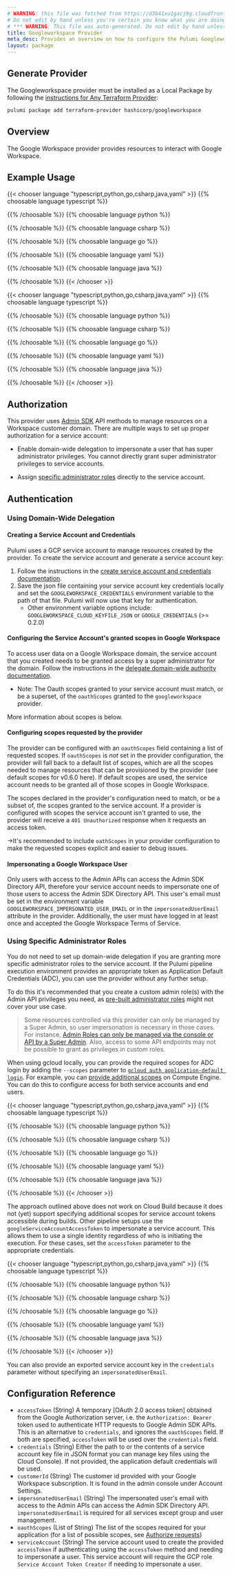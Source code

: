 ```yaml
---
# WARNING: this file was fetched from https://d3b41xu1gacj9g.cloudfront.net/docs/registry.opentofu.org/hashicorp/googleworkspace/0.7.0/index.md
# Do not edit by hand unless you're certain you know what you are doing!
# *** WARNING: This file was auto-generated. Do not edit by hand unless you're certain you know what you are doing! ***
title: Googleworkspace Provider
meta_desc: Provides an overview on how to configure the Pulumi Googleworkspace provider.
layout: package
---
```


## Generate Provider

The Googleworkspace provider must be installed as a Local Package by following the [instructions for Any Terraform Provider](https://www.pulumi.com/registry/packages/terraform-provider/):

```bash
pulumi package add terraform-provider hashicorp/googleworkspace
```
## Overview

The Google Workspace provider provides resources to interact with Google Workspace.
## Example Usage

{{< chooser language "typescript,python,go,csharp,java,yaml" >}}
{{% choosable language typescript %}}

{{% /choosable %}}
{{% choosable language python %}}

{{% /choosable %}}
{{% choosable language csharp %}}

{{% /choosable %}}
{{% choosable language go %}}

{{% /choosable %}}
{{% choosable language yaml %}}

{{% /choosable %}}
{{% choosable language java %}}

{{% /choosable %}}
{{< /chooser >}}

{{< chooser language "typescript,python,go,csharp,java,yaml" >}}
{{% choosable language typescript %}}

{{% /choosable %}}
{{% choosable language python %}}

{{% /choosable %}}
{{% choosable language csharp %}}

{{% /choosable %}}
{{% choosable language go %}}

{{% /choosable %}}
{{% choosable language yaml %}}

{{% /choosable %}}
{{% choosable language java %}}

{{% /choosable %}}
{{< /chooser >}}
## Authorization
This provider uses [Admin SDK](https://developers.google.com/admin-sdk) API methods to manage resources on a Workspace customer domain. There are multiple ways to set up proper authorization for a service account:

* Enable domain-wide delegation to impersonate a user that has super administrator privileges. You cannot directly grant super administrator privileges to service accounts.

* Assign [specific administrator roles](https://support.google.com/a/answer/9807615?hl=en&ref_topic=9832445) directly to the service account.
## Authentication
### Using Domain-Wide Delegation
#### Creating a Service Account and Credentials

Pulumi uses a GCP service account to manage resources created by the provider. To create the service account and generate a service account key:

1. Follow the instructions in the [create service account and credentials documentation](https://developers.google.com/admin-sdk/directory/v1/guides/delegation#create_the_service_account_and_credentials).
2. Save the json file containing your service account key credentials locally and set the `GOOGLEWORKSPACE_CREDENTIALS` environment variable to the path of that file. Pulumi will now use that key for authentication.
   * Other environment variable options include: `GOOGLEWORKSPACE_CLOUD_KEYFILE_JSON` or `GOOGLE_CREDENTIALS` (>= 0.2.0)
#### Configuring the Service Account's granted scopes in Google Workspace

To access user data on a Google Workspace domain, the service account that you created needs to be granted access
by a super administrator for the domain. Follow the instructions in the
[delegate domain-wide authority documentation](https://developers.google.com/admin-sdk/directory/v1/guides/delegation#delegate_domain-wide_authority_to_your_service_account).

* Note: The Oauth scopes granted to your service account must match, or be a superset, of the `oauthScopes` granted to
  the `googleworkspace` provider.

More information about scopes is below.
#### Configuring scopes requested by the provider

The provider can be configured with an `oauthScopes` field containing a list of requested scopes. If `oauthScopes` is *not* set in the provider configuration, the provider will fall back to a default list of scopes, which are all the scopes needed to manage resources that can be provisioned by the provider (see default scopes for v0.6.0 here). If default scopes are used, the service account needs to be granted all of those scopes in Google Workspace.

The scopes declared in the provider's configuration need to match, or be a subset of, the scopes granted to the service account. If a provider is configured with scopes the service account isn't granted to use, the provider will receive a `401 Unauthorized` response when it requests an access token.

->It's recommended to include `oathScopes` in your provider configuration to make the requested scopes explicit and easier to debug issues.
#### Impersonating a Google Workspace User

Only users with access to the Admin APIs can access the Admin SDK Directory API, therefore your service account needs to impersonate one of those users to access the Admin SDK Directory API. This user's email
must be set in the environment variable `GOOGLEWORKSPACE_IMPERSONATED_USER_EMAIL` or in the `impersonatedUserEmail` attribute in the provider. Additionally, the user must have logged in at least once and accepted the Google Workspace Terms of Service.
### Using Specific Administrator Roles

You do not need to set up domain-wide delegation if you are granting more specific administrator roles to the service account. If the Pulumi pipeline execution environment provides an appropriate token as Application Default Credentials (ADC), you can use the provider without any further setup.

To do this it's recommended that you create a custom admin role(s) with the Admin API privileges you need, as [pre-built administrator roles](https://support.google.com/a/answer/2405986) might not cover your use case.

> Some resources controlled via this provider can only be managed by a Super Admin, so user impersonation is necessary in those cases. For instance, [Admin Roles can only be managed via the console or API by a Super Admin](https://support.google.com/a/answer/2406043?hl=en). Also, access to some API endpoints may not be possible to grant as privileges in custom roles.

When using gcloud locally, you can provide the required scopes for ADC login by adding the `--scopes` parameter to [`gcloud auth application-default login`](https://cloud.google.com/sdk/gcloud/reference/auth/application-default/login). For example, you can [provide additional scopes](https://cloud.google.com/sdk/gcloud/reference/beta/compute/instances/set-scopes) on Compute Engine. You can do this to configure access for both service accounts and end users.

{{< chooser language "typescript,python,go,csharp,java,yaml" >}}
{{% choosable language typescript %}}

{{% /choosable %}}
{{% choosable language python %}}

{{% /choosable %}}
{{% choosable language csharp %}}

{{% /choosable %}}
{{% choosable language go %}}

{{% /choosable %}}
{{% choosable language yaml %}}

{{% /choosable %}}
{{% choosable language java %}}

{{% /choosable %}}
{{< /chooser >}}

The approach outlined above does not work on Cloud Build because it does not (yet) support specifying additional scopes for service account tokens accessible during builds. Other pipeline setups use the `googleServiceAccountAccessToken` to impersonate a service account. This allows them to use a single identity regardless of who is initiating the execution. For these cases, set the `accessToken` parameter to the appropriate credentials.

{{< chooser language "typescript,python,go,csharp,java,yaml" >}}
{{% choosable language typescript %}}

{{% /choosable %}}
{{% choosable language python %}}

{{% /choosable %}}
{{% choosable language csharp %}}

{{% /choosable %}}
{{% choosable language go %}}

{{% /choosable %}}
{{% choosable language yaml %}}

{{% /choosable %}}
{{% choosable language java %}}

{{% /choosable %}}
{{< /chooser >}}

You can also provide an exported service account key in the `credentials` parameter without specifying an `impersonatedUserEmail`.
## Configuration Reference

- `accessToken` (String) A temporary [OAuth 2.0 access token] obtained from the Google Authorization server, i.e. the `Authorization: Bearer` token used to authenticate HTTP requests to Google Admin SDK APIs. This is an alternative to `credentials`, and ignores the `oauthScopes` field. If both are specified, `accessToken` will be used over the `credentials` field.
- `credentials` (String) Either the path to or the contents of a service account key file in JSON format you can manage key files using the Cloud Console).  If not provided, the application default credentials will be used.
- `customerId` (String) The customer id provided with your Google Workspace subscription. It is found in the admin console under Account Settings.
- `impersonatedUserEmail` (String) The impersonated user's email with access to the Admin APIs can access the Admin SDK Directory API. `impersonatedUserEmail` is required for all services except group and user management.
- `oauthScopes` (List of String) The list of the scopes required for your application (for a list of possible scopes, see [Authorize requests](https://developers.google.com/admin-sdk/directory/v1/guides/authorizing))
- `serviceAccount` (String) The service account used to create the provided `accessToken` if authenticating using the `accessToken` method and needing to impersonate a user. This service account will require the GCP role `Service Account Token Creator` if needing to impersonate a user.
